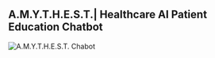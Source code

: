 A.M.Y.T.H.E.S.T.| Healthcare AI Patient Education Chatbot
---------------------------------------------------------

![A.M.Y.T.H.E.S.T. Chabot]('img/amythest.png')

